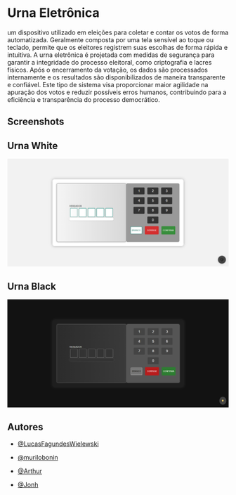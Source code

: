 # Urna Eletrônica

um dispositivo utilizado em eleições para coletar e contar os votos de forma automatizada. Geralmente composta por uma tela sensível ao toque ou teclado, permite que os eleitores registrem suas escolhas de forma rápida e intuitiva. A urna eletrônica é projetada com medidas de segurança para garantir a integridade do processo eleitoral, como criptografia e lacres físicos. Após o encerramento da votação, os dados são processados internamente e os resultados são disponibilizados de maneira transparente e confiável. Este tipo de sistema visa proporcionar maior agilidade na apuração dos votos e reduzir possíveis erros humanos, contribuindo para a eficiência e transparência do processo democrático.


## Screenshots

## Urna White

<img src="images/urna_white.png" alt="" />

## Urna Black

<img src="images/urna_black.png" alt="" />

## Autores

- [@LucasFagundesWielewski](https://www.github.com/LucasFagundesWielewski)

- [@murilobonin](https://www.github.com/murilobonin)

- [@Arthur](https://www.github.com/Sarthurday)

- [@Jonh](https://www.github.com/jfkdeveloper)

